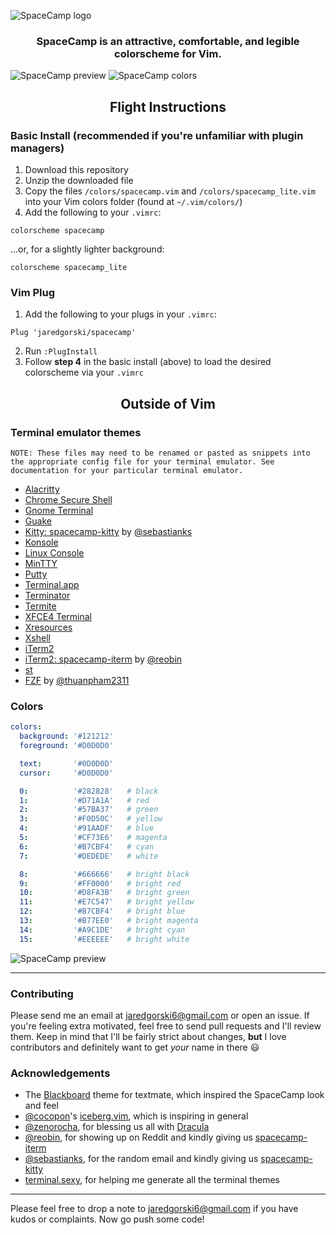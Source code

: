 ![SpaceCamp logo](https://github.com/jaredgorski/SpaceCamp/raw/master/.media/spacecamp_header_lt.svg?sanitize=true)

<div align="center">
  <h3>
    SpaceCamp is an attractive, comfortable, and legible colorscheme for Vim.
  </h3>
</div>

![SpaceCamp preview](https://github.com/jaredgorski/SpaceCamp/raw/master/.media/spacecamp_preview.png)
![SpaceCamp colors](https://github.com/jaredgorski/SpaceCamp/raw/master/.media/spacecamp_colors.svg?sanitize=true)

<div align="center">
  <h2>
    Flight Instructions
  </h2>
</div>

### Basic Install (recommended if you're unfamiliar with plugin managers)
1) Download this repository
2) Unzip the downloaded file
3) Copy the files `/colors/spacecamp.vim` and `/colors/spacecamp_lite.vim` into your Vim colors folder (found at `~/.vim/colors/`)
4) Add the following to your `.vimrc`:
```vim
colorscheme spacecamp
```
...or, for a slightly lighter background:
```vim
colorscheme spacecamp_lite
```

### Vim Plug
1) Add the following to your plugs in your `.vimrc`:
```vim
Plug 'jaredgorski/spacecamp'
```
2) Run `:PlugInstall`
3) Follow **step 4** in the basic install (above) to load the desired colorscheme via your `.vimrc`

<div align="center">
  <h2>
    Outside of Vim
  </h2>
</div>

### Terminal emulator themes
```NOTE: These files may need to be renamed or pasted as snippets into the appropriate config file for your terminal emulator. See documentation for your particular terminal emulator. ```

- [Alacritty](https://github.com/jaredgorski/SpaceCamp/raw/master/.terminal_themes/spacecamp_alacritty.yaml)
- [Chrome Secure Shell](https://github.com/jaredgorski/SpaceCamp/raw/master/.terminal_themes/spacecamp_chrome-secure-shell.config)
- [Gnome Terminal](https://github.com/jaredgorski/SpaceCamp/raw/master/.terminal_themes/spacecamp_gnome-terminal.sh)
- [Guake](https://github.com/jaredgorski/SpaceCamp/raw/master/.terminal_themes/spacecamp_guake.config)
- [Kitty: spacecamp-kitty](https://github.com/sebastianks/spacecamp-kitty) by [@sebastianks](https://github.com/sebastianks)
- [Konsole](https://github.com/jaredgorski/SpaceCamp/raw/master/.terminal_themes/spacecamp_konsole.config)
- [Linux Console](https://github.com/jaredgorski/SpaceCamp/raw/master/.terminal_themes/spacecamp_linux-console.sh)
- [MinTTY](https://github.com/jaredgorski/SpaceCamp/raw/master/.terminal_themes/spacecamp_mintty.config)
- [Putty](https://github.com/jaredgorski/SpaceCamp/raw/master/.terminal_themes/spacecamp.reg)
- [Terminal.app](https://github.com/jaredgorski/SpaceCamp/raw/master/.terminal_themes/spacecamp.terminal)
- [Terminator](https://github.com/jaredgorski/SpaceCamp/raw/master/.terminal_themes/spacecamp_terminator.config)
- [Termite](https://github.com/jaredgorski/SpaceCamp/raw/master/.terminal_themes/spacecamp_termite.config)
- [XFCE4 Terminal](https://github.com/jaredgorski/SpaceCamp/raw/master/.terminal_themes/spacecamp_xfce4.terminalrc)
- [Xresources](https://github.com/jaredgorski/SpaceCamp/raw/master/.terminal_themes/spacecamp.Xresources)
- [Xshell](https://github.com/jaredgorski/SpaceCamp/raw/master/.terminal_themes/spacecamp.xcs)
- [iTerm2](https://github.com/jaredgorski/SpaceCamp/raw/master/.terminal_themes/spacecamp.itermcolors)
- [iTerm2: spacecamp-iterm](https://github.com/reobin/spacecamp-iterm) by [@reobin](https://github.com/reobin)
- [st](https://github.com/jaredgorski/SpaceCamp/raw/master/.terminal_themes/spacecamp_st.c)
- [FZF](https://github.com/jaredgorski/SpaceCamp/raw/master/.terminal_themes/spacecamp_FZF.zsh) by [@thuanpham2311](https://github.com/thuanpham2311)

### Colors

```yaml
colors:
  background: '#121212'
  foreground: '#D0D0D0'

  text:       '#0D0D0D'
  cursor:     '#D0D0D0'

  0:          '#282828'   # black
  1:          '#D71A1A'   # red
  2:          '#57BA37'   # green
  3:          '#F0D50C'   # yellow
  4:          '#91AADF'   # blue
  5:          '#CF73E6'   # magenta
  6:          '#B7CBF4'   # cyan
  7:          '#DEDEDE'   # white

  8:          '#666666'   # bright black
  9:          '#FF0000'   # bright red
  10:         '#D8FA3B'   # bright green
  11:         '#E7C547'   # bright yellow
  12:         '#B7CBF4'   # bright blue
  13:         '#B77EE0'   # bright magenta
  14:         '#A9C1DE'   # bright cyan
  15:         '#EEEEEE'   # bright white
```

![SpaceCamp preview](https://github.com/jaredgorski/SpaceCamp/raw/master/.media/spacecamp_termcolors.png)

---

### Contributing

Please send me an email at jaredgorski6@gmail.com or open an issue. If you're feeling extra motivated, feel free to send pull requests and I'll review them. Keep in mind that I'll be fairly strict about changes, **but** I love contributors and definitely want to get _your_ name in there :smiley:

### Acknowledgements

- The [Blackboard](https://github.com/textmate/themes.tmbundle/blob/master/Themes/Blackboard.tmTheme) theme for textmate, which inspired the SpaceCamp look and feel
- [@cocopon](https://github.com/cocopon)'s [iceberg.vim](https://github.com/cocopon/iceberg.vim), which is inspiring in general
- [@zenorocha](https://github.com/zenorocha), for blessing us all with [Dracula](https://github.com/dracula/dracula-theme)
- [@reobin](https://github.com/reobin/), for showing up on Reddit and kindly giving us [spacecamp-iterm](https://github.com/reobin/spacecamp-iterm)
- [@sebastianks](https://github.com/sebastianks), for the random email and kindly giving us [spacecamp-kitty](https://github.com/sebastianks/spacecamp-kitty)
- [terminal.sexy](https://terminal.sexy), for helping me generate all the terminal themes

---

Please feel free to drop a note to jaredgorski6@gmail.com if you have kudos or complaints. Now go push some code!
